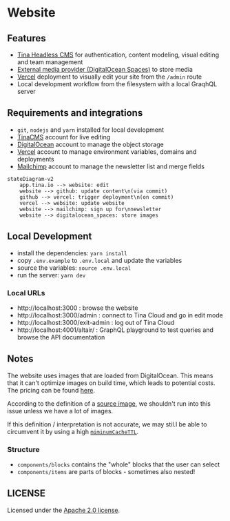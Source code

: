 # Website

## Features

- [Tina Headless CMS](https://app.tina.io) for authentication, content modeling, visual editing and team management
- [External media provider (DigitalOcean Spaces)](https://tina.io/docs/reference/media/external/do-spaces/) to store media
- [Vercel](https://vercel.com) deployment to visually edit your site from the `/admin` route
- Local development workflow from the filesystem with a local GraqhQL server

## Requirements and integrations

- `git`, `nodejs` and `yarn` installed for local development
- [TinaCMS](https://app.tina.io) account for live editing
- [DigitalOcean](https://www.digitalocean.com) account to manage the object storage
- [Vercel](https://vercel.com) account to manage environment variables, domains and deployments
- [Mailchimp](https://mailchimp.com/) account to manage the newsletter list and merge fields

```mermaid
stateDiagram-v2
    app.tina.io --> website: edit
    website --> github: update content\n(via commit)
    github --> vercel: trigger deployment\n(on commit)
    vercel --> website: update website
    website --> mailchimp: sign up for\nnewsletter
    website --> digitalocean_spaces: store images
```

## Local Development

- install the dependencies: `yarn install`
- copy `.env.example` to `.env.local` and update the variables
- source the variables: `source .env.local`
- run the server: `yarn dev`

### Local URLs

- http://localhost:3000 : browse the website
- http://localhost:3000/admin : connect to Tina Cloud and go in edit mode
- http://localhost:3000/exit-admin : log out of Tina Cloud
- http://localhost:4001/altair/ : GraphQL playground to test queries and browse the API documentation

## Notes

The website uses images that are loaded from DigitalOcean. This means that it 
can't optimize images on build time, which leads to potential costs. The 
pricing can be found [here](https://vercel.com/docs/concepts/limits/overview#typical-monthly-usage-guidelines).

According to the definition of a [source image](https://vercel.com/docs/concepts/image-optimization#source-images),
we shouldn't run into this issue unless we have a lot of images.

If this definition / interpretation is not accurate, we may stil.l be able to 
circumvent it by using a high [`miminumCacheTTL`](https://nextjs.org/docs/api-reference/next/image#minimum-cache-ttl).

### Structure

- `components/blocks` contains the "whole" blocks that the user can select
- `components/items` are parts of blocks - sometimes also nested!

## LICENSE

Licensed under the [Apache 2.0 license](./LICENSE).
